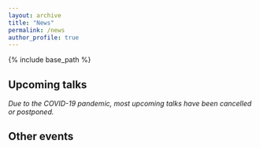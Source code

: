 ```yaml
---
layout: archive
title: "News"
permalink: /news
author_profile: true
---
```


{% include base_path %}

## Upcoming talks

*Due to the COVID-19 pandemic, most upcoming talks have been cancelled or postponed.*


## Other events




